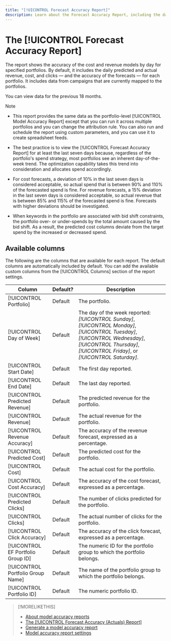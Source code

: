 ```yaml
---
title: "[!UICONTROL Forecast Accuracy Report]"
description: Learn about the Forecast Accuracy Report, including the data columns.
---
```

# The [!UICONTROL Forecast Accuracy Report]

The report shows the accuracy of the cost and revenue models by day for specified portfolios. By default, it includes the daily predicted and actual revenue, cost, and clicks &mdash; and the accuracy of the forecasts &mdash; for each portfolio. It includes data from campaigns that are currently mapped to the portfolios.

You can view data for the previous 18 months.

>[!NOTE]
>
>* This report provides the same data as the portfolio-level [!UICONTROL Model Accuracy Report] except that you can run it across multiple portfolios and you can change the attribution rule. You can also run and schedule the report using custom parameters, and you can use it to create spreadsheet feeds.
>
>* The best practice is to view the [!UICONTROL Forecast Accuracy Report] for at least the last seven days because, regardless of the portfolio's spend strategy, most portfolios see an inherent day-of-the-week trend. The optimization capability takes this trend into consideration and allocates spend accordingly.
>
>* For cost forecasts, a deviation of 10% in the last seven days is considered acceptable, so actual spend that is between 90% and 110% of the forecasted spend is fine. For revenue forecasts, a 15% deviation in the last seven days is considered acceptable, so actual revenue that is between 85% and 115% of the forecasted spend is fine. Forecasts with higher deviations should be investigated.
>
>* When keywords in the portfolio are associated with bid shift constraints, the portfolio over- or under-spends by the total amount caused by the bid shift. As a result, the predicted cost columns deviate from the target spend by the increased or decreased spend.

## Available columns

The following are the columns that are available for each report. The default columns are automatically included by default. You can add the available custom columns from the [!UICONTROL Columns] section of the report settings.

| Column | Default? | Description |
|----|----|----|
| [!UICONTROL Portfolio] | Default | The portfolio. |
| [!UICONTROL Day of Week] | Default | The day of the week reported: <i>[!UICONTROL Sunday]</i>, <i>[!UICONTROL Monday]</i>, <i>[!UICONTROL Tuesday]</i>, <i>[!UICONTROL Wednesday]</i>, <i>[!UICONTROL Thursday]</i>, <i>[!UICONTROL Friday]</i>, or <i>[!UICONTROL Saturday]</i>. |
| [!UICONTROL Start Date] | Default | The first day reported. |
| [!UICONTROL End Date] | Default | The last day reported. |
| [!UICONTROL Predicted Revenue] | Default | The predicted revenue for the portfolio. |
| [!UICONTROL Revenue] | Default | The actual revenue for the portfolio. |
| [!UICONTROL Revenue Accuracy] | Default | The accuracy of the revenue forecast, expressed as a percentage. |
| [!UICONTROL Predicted Cost] | Default | The predicted cost for the portfolio. |
| [!UICONTROL Cost] | Default | The actual cost for the portfolio. |
| [!UICONTROL Cost Accuracy] | Default | The accuracy of the cost forecast, expressed as a percentage. |
| [!UICONTROL Predicted Clicks] | Default | The number of clicks predicted for the portfolio. |
| [!UICONTROL Clicks] | Default | The actual number of clicks for the portfolio. |
| [!UICONTROL Click Accuracy] | Default | The accuracy of  the click forecast, expressed as a percentage. |
| [!UICONTROL EF Portfolio Group ID] | Default | The numeric ID for the portfolio group to which the portfolio belongs. |
| [!UICONTROL Portfolio Group Name] | Default | The name of the portfolio group to which the portfolio belongs. |
| [!UICONTROL Portfolio ID] | Default | The numeric portfolio ID. |

<table style="table-layout:auto">

>[!MORELIKETHIS]
>
>* [About model accuracy reports](/help/search-social-commerce/reports/management/model-accuracy/model-accuracy-report-about.md)
>* [The [!UICONTROL Forecast Accuracy (Actuals) Report]](forecast-accuracy-actuals-report.md)
>* [Generate a model accuracy report](model-accuracy-report-generate.md)
>* [Model accuracy report settings](/help/search-social-commerce/reports/management/model-accuracy/model-accuracy-report-settings.md)

